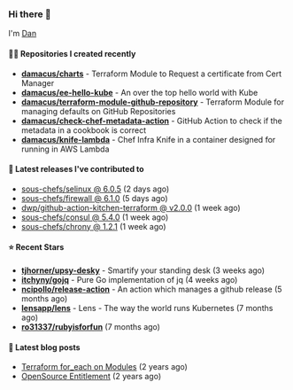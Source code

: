 

### Hi there 👋

I'm [Dan](https://medium.com/@dan.m.webb)

#### 👨‍💻 Repositories I created recently
- **[damacus/charts](https://github.com/damacus/charts)** - Terraform Module to Request a certificate from Cert Manager
- **[damacus/ee-hello-kube](https://github.com/damacus/ee-hello-kube)** - An over the top hello world with Kube
- **[damacus/terraform-module-github-repository](https://github.com/damacus/terraform-module-github-repository)** - Terraform Module for managing defaults on GitHub Repositories
- **[damacus/check-chef-metadata-action](https://github.com/damacus/check-chef-metadata-action)** - GitHub Action to check if the metadata in a cookbook is correct
- **[damacus/knife-lambda](https://github.com/damacus/knife-lambda)** - Chef Infra Knife in a container designed for running in AWS Lambda

#### 🚀 Latest releases I've contributed to


- [sous-chefs/selinux @ 6.0.5](https://github.com/sous-chefs/selinux/releases/tag/6.0.5) (2 days ago)
- [sous-chefs/firewall @ 6.1.0](https://github.com/sous-chefs/firewall/releases/tag/6.1.0) (5 days ago)
- [dwp/github-action-kitchen-terraform @ v2.0.0](https://github.com/dwp/github-action-kitchen-terraform/releases/tag/v2.0.0) (1 week ago)
- [sous-chefs/consul @ 5.4.0](https://github.com/sous-chefs/consul/releases/tag/5.4.0) (1 week ago)
- [sous-chefs/chrony @ 1.2.1](https://github.com/sous-chefs/chrony/releases/tag/1.2.1) (1 week ago)

#### ⭐ Recent Stars


- **[tjhorner/upsy-desky](https://github.com/tjhorner/upsy-desky)** - Smartify your standing desk (3 weeks ago)
- **[itchyny/gojq](https://github.com/itchyny/gojq)** - Pure Go implementation of jq (4 weeks ago)
- **[ncipollo/release-action](https://github.com/ncipollo/release-action)** - An action which manages a github release (5 months ago)
- **[lensapp/lens](https://github.com/lensapp/lens)** - Lens - The way the world runs Kubernetes (7 months ago)
- **[ro31337/rubyisforfun](https://github.com/ro31337/rubyisforfun)** (7 months ago)

#### 📄 Latest blog posts
- [Terraform for_each on Modules](https://medium.com/@dan.m.webb/terraform-for-each-on-modules-bcf17c97e9ff?source=rss-bbba9c670f6e------2) (2 years ago)
- [OpenSource Entitlement](https://medium.com/@dan.m.webb/opensource-entitlement-f4584a035063?source=rss-bbba9c670f6e------2) (2 years ago)

